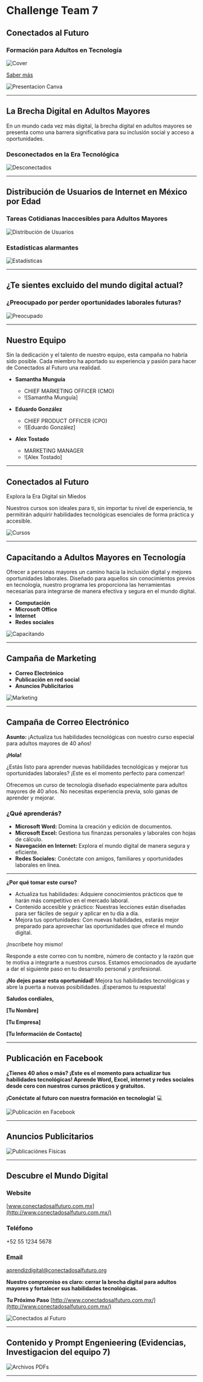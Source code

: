 # Challenge Team 7

## Conectados al Futuro

### Formación para Adultos en Tecnología

![Cover](https://www.srtoast.com/bedu/images/cover_image.jpg)

[Saber más](#)

![Presentacion Canva](https://www.canva.com/design/DAGK3VKISAQ/aAKN1tE_Q0jVW15bNQCa8g/edit)

---

## La Brecha Digital en Adultos Mayores

En un mundo cada vez más digital, la brecha digital en adultos mayores se presenta como una barrera significativa para su inclusión social y acceso a oportunidades.

### Desconectados en la Era Tecnológica

![Desconectados](https://www.srtoast.com/bedu/images/desconectados_image.jpg)

---

## Distribución de Usuarios de Internet en México por Edad

### Tareas Cotidianas Inaccesibles para Adultos Mayores

![Distribución de Usuarios](https://www.srtoast.com/bedu/images/distribucion_usuarios_image.jpg)

### Estadísticas alarmantes

![Estadísticas](https://www.srtoast.com/bedu/images/estadisticas_image.jpg)

---

## ¿Te sientes excluido del mundo digital actual?

### ¿Preocupado por perder oportunidades laborales futuras?

![Preocupado](https://www.srtoast.com/bedu/images/preocupado_image.jpg)

---

## Nuestro Equipo

Sin la dedicación y el talento de nuestro equipo, esta campaña no habría sido posible. Cada miembro ha aportado su experiencia y pasión para hacer de Conectados al Futuro una realidad.

- **Samantha Munguía**
  - CHIEF MARKETING OFFICER (CMO)
  - ![Samantha Munguía]
  
- **Eduardo González**
  - CHIEF PRODUCT OFFICER (CPO)
  - ![Eduardo González]
  
- **Alex Tostado**
  - MARKETING MANAGER
  - ![Alex Tostado]

---

## Conectados al Futuro

Explora la Era Digital sin Miedos

Nuestros cursos son ideales para ti, sin importar tu nivel de experiencia, te permitirán adquirir habilidades tecnológicas esenciales de forma práctica y accesible.

![Cursos](https://www.srtoast.com/bedu/images/cursos_image.jpg)

---

## Capacitando a Adultos Mayores en Tecnología

Ofrecer a personas mayores un camino hacia la inclusión digital y mejores oportunidades laborales. Diseñado para aquellos sin conocimientos previos en tecnología, nuestro programa les proporciona las herramientas necesarias para integrarse de manera efectiva y segura en el mundo digital.

- **Computación**
- **Microsoft Office**
- **Internet**
- **Redes sociales**

![Capacitando](https://www.srtoast.com/bedu/images/capacitando_image.jpg)

---

## Campaña de Marketing

- **Correo Electrónico**
- **Publicación en red social**
- **Anuncios Publicitarios**

![Marketing](https://www.srtoast.com/bedu/images/marketing_image.jpg)

---

## Campaña de Correo Electrónico

**Asunto:** ¡Actualiza tus habilidades tecnológicas con nuestro curso especial para adultos mayores de 40 años!

**¡Hola!**

¿Estás listo para aprender nuevas habilidades tecnológicas y mejorar tus oportunidades laborales? ¡Este es el momento perfecto para comenzar!

Ofrecemos un curso de tecnología diseñado especialmente para adultos mayores de 40 años. No necesitas experiencia previa, solo ganas de aprender y mejorar.

### ¿Qué aprenderás?
- **Microsoft Word:** Domina la creación y edición de documentos.
- **Microsoft Excel:** Gestiona tus finanzas personales y laborales con hojas de cálculo.
- **Navegación en Internet:** Explora el mundo digital de manera segura y eficiente.
- **Redes Sociales:** Conéctate con amigos, familiares y oportunidades laborales en línea.

---

**¿Por qué tomar este curso?**
- Actualiza tus habilidades: Adquiere conocimientos prácticos que te harán más competitivo en el mercado laboral.
- Contenido accesible y práctico: Nuestras lecciones están diseñadas para ser fáciles de seguir y aplicar en tu día a día.
- Mejora tus oportunidades: Con nuevas habilidades, estarás mejor preparado para aprovechar las oportunidades que ofrece el mundo digital.

¡Inscríbete hoy mismo!

Responde a este correo con tu nombre, número de contacto y la razón que te motiva a integrarte a nuestros cursos. Estamos emocionados de ayudarte a dar el siguiente paso en tu desarrollo personal y profesional.

**¡No dejes pasar esta oportunidad!** Mejora tus habilidades tecnológicas y abre la puerta a nuevas posibilidades. ¡Esperamos tu respuesta!

**Saludos cordiales,**

**[Tu Nombre]**

**[Tu Empresa]**

**[Tu Información de Contacto]**

---

## Publicación en Facebook

**¿Tienes 40 años o más? ¡Este es el momento para actualizar tus habilidades tecnológicas! Aprende Word, Excel, internet y redes sociales desde cero con nuestros cursos prácticos y gratuitos.**

**¡Conéctate al futuro con nuestra formación en tecnología!** 💻

![Publicación en Facebook](https://www.srtoast.com/bedu/images/facebook_post_image.jpg)

---

## Anuncios Publicitarios


![Publicaciónes Físicas](https://www.srtoast.com/bedu/images/advertisememt_image.jpg)

---

## Descubre el Mundo Digital

### Website
[www.conectadosalfuturo.com.mx](http://www.conectadosalfuturo.com.mx/)

### Teléfono
+52 55 1234 5678

### Email
aprendizdigital@conectadosalfuturo.org

**Nuestro compromiso es claro: cerrar la brecha digital para adultos mayores y fortalecer sus habilidades tecnológicas.**

**Tu Próximo Paso**
[http://www.conectadosalfuturo.com.mx/](http://www.conectadosalfuturo.com.mx/)

![Conectados al Futuro](https://www.srtoast.com/bedu/images/conectados_image.jpg)

---

## Contenido y Prompt Engenieering (Evidencias, Investigacion del equipo 7)


![Archivos PDFs](https://www.srtoast.com/bedu/evidencias)

---
